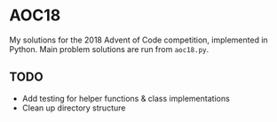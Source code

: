 # AOC18

My solutions for the 2018 Advent of Code competition, implemented in Python.
Main problem solutions are run from `aoc18.py`.

## TODO

- Add testing for helper functions & class implementations
- Clean up directory structure
